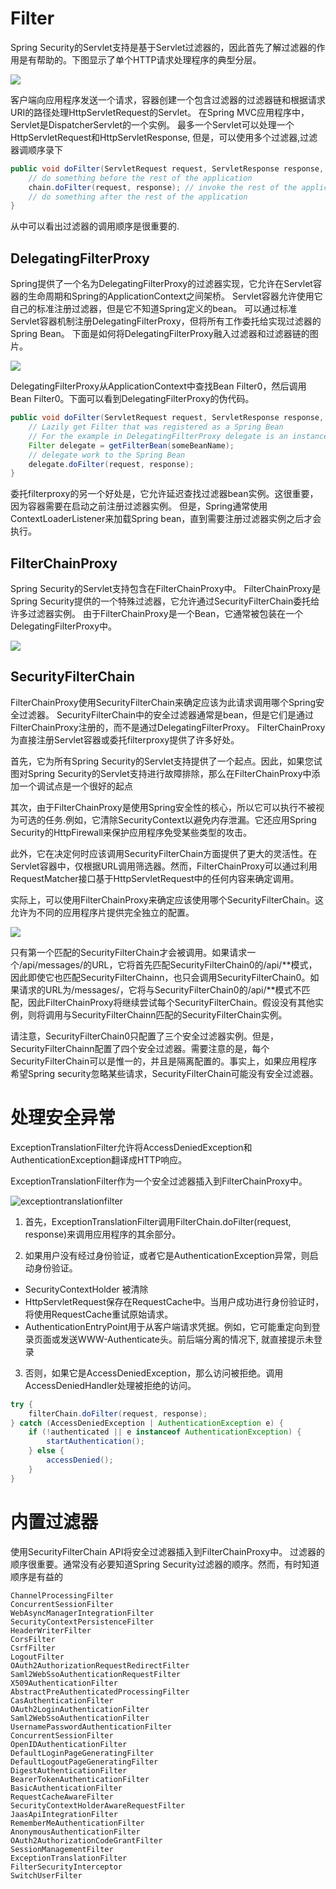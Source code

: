 # Filter

Spring Security的Servlet支持是基于Servlet过滤器的，因此首先了解过滤器的作用是有帮助的。下图显示了单个HTTP请求处理程序的典型分层。

![](/filterchain.png)

客户端向应用程序发送一个请求，容器创建一个包含过滤器的过滤器链和根据请求URI的路径处理HttpServletRequest的Servlet。
在Spring MVC应用程序中，Servlet是DispatcherServlet的一个实例。
最多一个Servlet可以处理一个HttpServletRequest和HttpServletResponse, 但是，可以使用多个过滤器,过滤器调顺序录下
```java
public void doFilter(ServletRequest request, ServletResponse response, FilterChain chain) {
    // do something before the rest of the application
    chain.doFilter(request, response); // invoke the rest of the application
    // do something after the rest of the application
}
```
从中可以看出过滤器的调用顺序是很重要的.

## DelegatingFilterProxy

Spring提供了一个名为DelegatingFilterProxy的过滤器实现，它允许在Servlet容器的生命周期和Spring的ApplicationContext之间架桥。
Servlet容器允许使用它自己的标准注册过滤器，但是它不知道Spring定义的bean。
可以通过标准Servlet容器机制注册DelegatingFilterProxy，但将所有工作委托给实现过滤器的Spring Bean。
下面是如何将DelegatingFilterProxy融入过滤器和过滤器链的图片。

![](/delegatingfilterproxy.png)

DelegatingFilterProxy从ApplicationContext中查找Bean Filter0，然后调用Bean Filter0。下面可以看到DelegatingFilterProxy的伪代码。

```java
public void doFilter(ServletRequest request, ServletResponse response, FilterChain chain) {
    // Lazily get Filter that was registered as a Spring Bean
    // For the example in DelegatingFilterProxy delegate is an instance of Bean Filter0
    Filter delegate = getFilterBean(someBeanName);
    // delegate work to the Spring Bean
    delegate.doFilter(request, response);
}
```

委托filterproxy的另一个好处是，它允许延迟查找过滤器bean实例。这很重要，因为容器需要在启动之前注册过滤器实例。
但是，Spring通常使用ContextLoaderListener来加载Spring bean，直到需要注册过滤器实例之后才会执行。

## FilterChainProxy

Spring Security的Servlet支持包含在FilterChainProxy中。
FilterChainProxy是Spring Security提供的一个特殊过滤器，它允许通过SecurityFilterChain委托给许多过滤器实例。
由于FilterChainProxy是一个Bean，它通常被包装在一个DelegatingFilterProxy中。

![](/filterchainproxy.png)

## SecurityFilterChain

FilterChainProxy使用SecurityFilterChain来确定应该为此请求调用哪个Spring安全过滤器。
SecurityFilterChain中的安全过滤器通常是bean，但是它们是通过FilterChainProxy注册的，而不是通过DelegatingFilterProxy。
FilterChainProxy为直接注册Servlet容器或委托filterproxy提供了许多好处。

首先，它为所有Spring Security的Servlet支持提供了一个起点。因此，如果您试图对Spring Security的Servlet支持进行故障排除，那么在FilterChainProxy中添加一个调试点是一个很好的起点

其次，由于FilterChainProxy是使用Spring安全性的核心，所以它可以执行不被视为可选的任务.例如，它清除SecurityContext以避免内存泄漏。它还应用Spring Security的HttpFirewall来保护应用程序免受某些类型的攻击。

此外，它在决定何时应该调用SecurityFilterChain方面提供了更大的灵活性。在Servlet容器中，仅根据URL调用筛选器。然而，FilterChainProxy可以通过利用RequestMatcher接口基于HttpServletRequest中的任何内容来确定调用。

实际上，可以使用FilterChainProxy来确定应该使用哪个SecurityFilterChain。这允许为不同的应用程序片提供完全独立的配置。

![](/multi-securityfilterchain.png)

只有第一个匹配的SecurityFilterChain才会被调用。如果请求一个/api/messages/的URL，它将首先匹配SecurityFilterChain0的/api/**模式，因此即使它也匹配SecurityFilterChainn，也只会调用SecurityFilterChain0。如果请求的URL为/messages/，它将与SecurityFilterChain0的/api/**模式不匹配，因此FilterChainProxy将继续尝试每个SecurityFilterChain。假设没有其他实例，则将调用与SecurityFilterChainn匹配的SecurityFilterChain实例。

请注意，SecurityFilterChain0只配置了三个安全过滤器实例。但是，SecurityFilterChainn配置了四个安全过滤器。需要注意的是，每个SecurityFilterChain可以是惟一的，并且是隔离配置的。事实上，如果应用程序希望Spring security忽略某些请求，SecurityFilterChain可能没有安全过滤器。

# 处理安全异常

ExceptionTranslationFilter允许将AccessDeniedException和AuthenticationException翻译成HTTP响应。

ExceptionTranslationFilter作为一个安全过滤器插入到FilterChainProxy中。

![exceptiontranslationfilter](/exceptiontranslationfilter.png)

1. 首先，ExceptionTranslationFilter调用FilterChain.doFilter(request, response)来调用应用程序的其余部分。

2. 如果用户没有经过身份验证，或者它是AuthenticationException异常，则启动身份验证。
   
- SecurityContextHolder 被清除
- HttpServletRequest保存在RequestCache中。当用户成功进行身份验证时，将使用RequestCache重试原始请求。
- AuthenticationEntryPoint用于从客户端请求凭据。例如，它可能重定向到登录页面或发送WWW-Authenticate头。前后端分离的情况下, 就直接提示未登录

3. 否则，如果它是AccessDeniedException，那么访问被拒绝。调用AccessDeniedHandler处理被拒绝的访问。

```java
try {
    filterChain.doFilter(request, response); 
} catch (AccessDeniedException | AuthenticationException e) {
    if (!authenticated || e instanceof AuthenticationException) {
        startAuthentication(); 
    } else {
        accessDenied(); 
    }
}
```


# 内置过滤器

使用SecurityFilterChain API将安全过滤器插入到FilterChainProxy中。
过滤器的顺序很重要。通常没有必要知道Spring Security过滤器的顺序。然而，有时知道顺序是有益的

```shell
ChannelProcessingFilter
ConcurrentSessionFilter
WebAsyncManagerIntegrationFilter
SecurityContextPersistenceFilter
HeaderWriterFilter
CorsFilter
CsrfFilter
LogoutFilter
OAuth2AuthorizationRequestRedirectFilter
Saml2WebSsoAuthenticationRequestFilter
X509AuthenticationFilter
AbstractPreAuthenticatedProcessingFilter
CasAuthenticationFilter
OAuth2LoginAuthenticationFilter
Saml2WebSsoAuthenticationFilter
UsernamePasswordAuthenticationFilter
ConcurrentSessionFilter
OpenIDAuthenticationFilter
DefaultLoginPageGeneratingFilter
DefaultLogoutPageGeneratingFilter
DigestAuthenticationFilter
BearerTokenAuthenticationFilter
BasicAuthenticationFilter
RequestCacheAwareFilter
SecurityContextHolderAwareRequestFilter
JaasApiIntegrationFilter
RememberMeAuthenticationFilter
AnonymousAuthenticationFilter
OAuth2AuthorizationCodeGrantFilter
SessionManagementFilter
ExceptionTranslationFilter
FilterSecurityInterceptor
SwitchUserFilter
```
